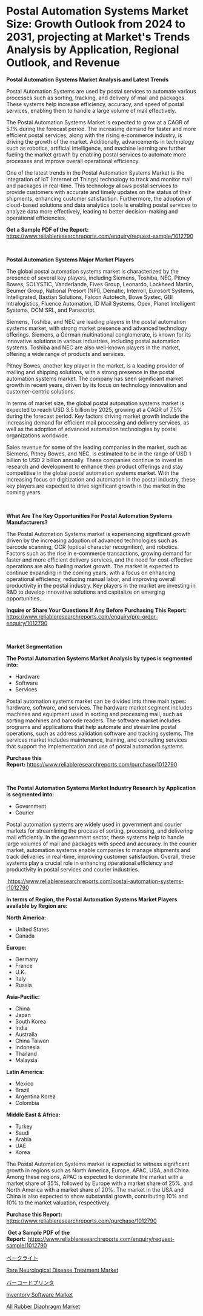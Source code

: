 <p><h1>Postal Automation Systems Market Size: Growth Outlook from 2024 to 2031, projecting at Market's Trends Analysis by Application, Regional Outlook, and Revenue</h1></p><p><strong>Postal Automation Systems Market Analysis and Latest Trends</strong></p>
<p><p>Postal Automation Systems are used by postal services to automate various processes such as sorting, tracking, and delivery of mail and packages. These systems help increase efficiency, accuracy, and speed of postal services, enabling them to handle a large volume of mail effectively.</p><p>The Postal Automation Systems Market is expected to grow at a CAGR of 5.1% during the forecast period. The increasing demand for faster and more efficient postal services, along with the rising e-commerce industry, is driving the growth of the market. Additionally, advancements in technology such as robotics, artificial intelligence, and machine learning are further fueling the market growth by enabling postal services to automate more processes and improve overall operational efficiency.</p><p>One of the latest trends in the Postal Automation Systems Market is the integration of IoT (Internet of Things) technology to track and monitor mail and packages in real-time. This technology allows postal services to provide customers with accurate and timely updates on the status of their shipments, enhancing customer satisfaction. Furthermore, the adoption of cloud-based solutions and data analytics tools is enabling postal services to analyze data more effectively, leading to better decision-making and operational efficiencies.</p></p>
<p><strong>Get a Sample PDF of the Report:&nbsp;</strong> <a href="https://www.reliableresearchreports.com/enquiry/request-sample/1012790">https://www.reliableresearchreports.com/enquiry/request-sample/1012790</a></p>
<p>&nbsp;</p>
<p><strong>Postal Automation Systems Major Market Players</strong></p>
<p><p>The global postal automation systems market is characterized by the presence of several key players, including Siemens, Toshiba, NEC, Pitney Bowes, SOLYSTIC, Vanderlande, Fives Group, Leonardo, Lockheed Martin, Beumer Group, National Presort (NPI), Dematic, Interroll, Eurosort Systems, Intelligrated, Bastian Solutions, Falcon Autotech, Bowe Systec, GBI Intralogistics, Fluence Automation, ID Mail Systems, Opex, Planet Intelligent Systems, OCM SRL, and Parascript.</p><p>Siemens, Toshiba, and NEC are leading players in the postal automation systems market, with strong market presence and advanced technology offerings. Siemens, a German multinational conglomerate, is known for its innovative solutions in various industries, including postal automation systems. Toshiba and NEC are also well-known players in the market, offering a wide range of products and services.</p><p>Pitney Bowes, another key player in the market, is a leading provider of mailing and shipping solutions, with a strong presence in the postal automation systems market. The company has seen significant market growth in recent years, driven by its focus on technology innovation and customer-centric solutions.</p><p>In terms of market size, the global postal automation systems market is expected to reach USD 3.5 billion by 2025, growing at a CAGR of 7.5% during the forecast period. Key factors driving market growth include the increasing demand for efficient mail processing and delivery services, as well as the adoption of advanced automation technologies by postal organizations worldwide.</p><p>Sales revenue for some of the leading companies in the market, such as Siemens, Pitney Bowes, and NEC, is estimated to be in the range of USD 1 billion to USD 2 billion annually. These companies continue to invest in research and development to enhance their product offerings and stay competitive in the global postal automation systems market. With the increasing focus on digitization and automation in the postal industry, these key players are expected to drive significant growth in the market in the coming years.</p></p>
<p>&nbsp;</p>
<p><strong>What Are The Key Opportunities For Postal Automation Systems Manufacturers?</strong></p>
<p><p>The Postal Automation Systems market is experiencing significant growth driven by the increasing adoption of advanced technologies such as barcode scanning, OCR (optical character recognition), and robotics. Factors such as the rise in e-commerce transactions, growing demand for faster and more efficient delivery services, and the need for cost-effective operations are also fueling market growth. The market is expected to continue expanding in the coming years, with a focus on enhancing operational efficiency, reducing manual labor, and improving overall productivity in the postal industry. Key players in the market are investing in R&D to develop innovative solutions and capitalize on emerging opportunities.</p></p>
<p><strong>Inquire or Share Your Questions If Any Before Purchasing This Report:</strong> <a href="https://www.reliableresearchreports.com/enquiry/pre-order-enquiry/1012790">https://www.reliableresearchreports.com/enquiry/pre-order-enquiry/1012790</a></p>
<p>&nbsp;</p>
<p><strong>Market Segmentation</strong></p>
<p><strong>The Postal Automation Systems Market Analysis by types is segmented into:</strong></p>
<p><ul><li>Hardware</li><li>Software</li><li>Services</li></ul></p>
<p><p>Postal automation systems market can be divided into three main types: hardware, software, and services. The hardware market segment includes machines and equipment used in sorting and processing mail, such as sorting machines and barcode readers. The software market includes programs and applications that help automate and streamline postal operations, such as address validation software and tracking systems. The services market includes maintenance, training, and consulting services that support the implementation and use of postal automation systems.</p></p>
<p><strong>Purchase this Report:&nbsp;</strong><a href="https://www.reliableresearchreports.com/purchase/1012790">https://www.reliableresearchreports.com/purchase/1012790</a></p>
<p>&nbsp;</p>
<p><strong>The Postal Automation Systems Market Industry Research by Application is segmented into:</strong></p>
<p><ul><li>Government</li><li>Courier</li></ul></p>
<p><p>Postal automation systems are widely used in government and courier markets for streamlining the process of sorting, processing, and delivering mail efficiently. In the government sector, these systems help to handle large volumes of mail and packages with speed and accuracy. In the courier market, automation systems enable companies to manage shipments and track deliveries in real-time, improving customer satisfaction. Overall, these systems play a crucial role in enhancing operational efficiency and productivity in postal services and courier industries.</p></p>
<p><a href="https://www.reliableresearchreports.com/postal-automation-systems-r1012790">&nbsp;https://www.reliableresearchreports.com/postal-automation-systems-r1012790</a></p>
<p><strong>In terms of Region, the Postal Automation Systems Market Players available by Region are:</strong></p>
<p>
    <p> <strong> North America: </strong>
        <ul>
            <li>United States</li>
            <li>Canada</li>
        </ul>
        </p> 
    <p> <strong> Europe: </strong>
        <ul>
            <li>Germany</li>
            <li>France</li>
            <li>U.K.</li>
            <li>Italy</li>
            <li>Russia</li>
        </ul>
        </p> 
    <p> <strong> Asia-Pacific: </strong>
        <ul>
            <li>China</li>
            <li>Japan</li>
            <li>South Korea</li>
            <li>India</li>
            <li>Australia</li>
            <li>China Taiwan</li>
            <li>Indonesia</li>
            <li>Thailand</li>
            <li>Malaysia</li>
        </ul>
        </p> 
    <p> <strong> Latin America: </strong>
        <ul>
            <li>Mexico</li>
            <li>Brazil</li>
            <li>Argentina Korea</li>
            <li>Colombia</li>
        </ul>
        </p> 
    <p> <strong> Middle East & Africa: </strong>
        <ul>
            <li>Turkey</li>
            <li>Saudi</li>
            <li>Arabia</li>
            <li>UAE</li>
            <li>Korea</li>
        </ul>
    </p>
    </p>
<p><p>The Postal Automation Systems market is expected to witness significant growth in regions such as North America, Europe, APAC, USA, and China. Among these regions, APAC is expected to dominate the market with a market share of 35%, followed by Europe with a market share of 25%, and North America with a market share of 20%. The market in the USA and China is also expected to show substantial growth, contributing 10% and 10% to the market valuation, respectively.</p></p>
<p><strong>Purchase this Report: </strong><a href="https://www.reliableresearchreports.com/purchase/1012790">https://www.reliableresearchreports.com/purchase/1012790</a></p>
<p>&nbsp;<strong>Get a Sample PDF of the Report:&nbsp;&nbsp;</strong><a href="https://www.reliableresearchreports.com/enquiry/request-sample/1012790">https://www.reliableresearchreports.com/enquiry/request-sample/1012790</a></p>
<p><strong></strong></p>
<p><p><a href="https://github.com/nemesis2824/Market-Research-Report-List-1/blob/main/308111352837.md">ベークライト</a></p><p><a href="https://github.com/gamblestampleyjenny50m5sl6/Market-Research-Report-List-2/blob/main/rare-neurological-disease-treatment-market.md">Rare Neurological Disease Treatment Market</a></p><p><a href="https://github.com/CieloStamm/Market-Research-Report-List-1/blob/main/369158252838.md">バーコードプリンタ</a></p><p><a href="https://github.com/nicholepatriciadoylenwnrjr0/Market-Research-Report-List-2/blob/main/inventory-software-market.md">Inventory Software Market</a></p><p><a href="https://issuu.com/reportprime-2/docs/all-rubber-diaphragm-market-size-2030.pptx">All Rubber Diaphragm Market</a></p></p>